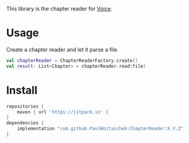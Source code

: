 This library is the chapter reader for [Voice](https://github.com/PaulWoitaschek/Voice/).

# Usage
Create a chapter reader and let it parse a file.

```kotlin
val chapterReader = ChapterReaderFactory.create()
val result: List<Chapter> = chapterReader.read(file)
```

# Install

```groovy
repositories {
    maven { url 'https://jitpack.io' }
}
dependencies {
    implementation "com.github.PaulWoitaschek:ChapterReader:X.Y.Z"
}
```
